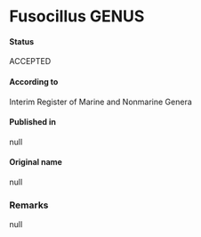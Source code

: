 Fusocillus GENUS
=======

#### Status
ACCEPTED

#### According to
Interim Register of Marine and Nonmarine Genera

#### Published in
null

#### Original name
null

### Remarks
null